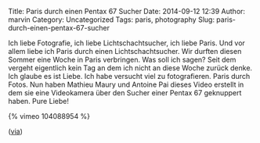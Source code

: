 Title: Paris durch einen Pentax 67 Sucher
Date: 2014-09-12 12:39
Author: marvin
Category: Uncategorized
Tags: paris, photography
Slug: paris-durch-einen-pentax-67-sucher

Ich liebe Fotografie, ich liebe Lichtschachtsucher, ich liebe Paris. Und
vor allem liebe ich Paris durch einen Lichtschachtsucher. Wir durften
diesen Sommer eine Woche in Paris verbringen. Was soll ich sagen? Seit
dem vergeht eigentlich kein Tag an dem ich nicht an diese Woche zurück
denke. Ich glaube es ist Liebe. Ich habe versucht viel zu fotografieren.
Paris durch Fotos. Nun haben Mathieu Maury und Antoine Pai dieses Video
erstellt in dem sie eine Videokamera über den Sucher einer Pentax 67
geknuppert haben. Pure Liebe!

{% vimeo 104088954   %}

([via](http://petapixel.com/2014/08/23/stunning-video-paris-captured-viewfinder-old-pentax-67/?utm_source=feedburner&utm_medium=feed&utm_campaign=Feed%3A+PetaPixel+%28PetaPixel%29))

